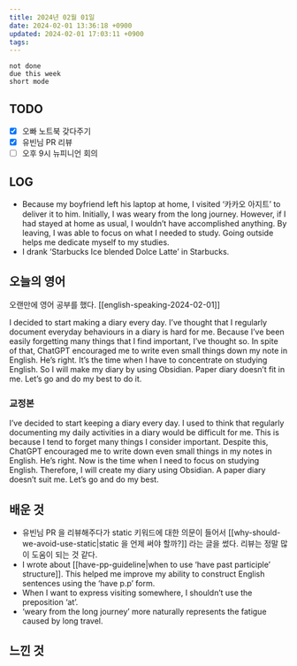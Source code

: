 ```yaml
---
title: 2024년 02월 01일
date: 2024-02-01 13:36:18 +0900
updated: 2024-02-01 17:03:11 +0900
tags: 
---
```


```tasks
not done 
due this week
short mode
```

## TODO

- [x] 오빠 노트북 갖다주기
- [x] 유빈님 PR 리뷰
- [ ] 오후 9시 뉴피니언 회의

## LOG

- Because my boyfriend left his laptop at home, I visited ‘카카오 아지트’ to deliver it to him. Initially, I was weary from the long journey. However, if I had stayed at home as usual, I wouldn’t have accomplished anything. By leaving, I was able to focus on what I needed to study. Going outside helps me dedicate myself to my studies. 
- I drank ‘Starbucks Ice blended Dolce Latte’ in Starbucks. 

## 오늘의 영어

오랜만에 영어 공부를 했다. [[english-speaking-2024-02-01]]  

I decided to start making a diary every day. I’ve thought that I regularly document everyday behaviours in a diary is hard for me. Because I’ve been easily forgetting many things that I find important, I’ve thought so. In spite of that, ChatGPT encouraged me to write even small things down my note in English. He’s right. It’s the time when I have to concentrate on studying English. So I will make my diary by using Obsidian. Paper diary doesn’t fit in me. Let’s go and do my best to do it.  

### 교정본

I’ve decided to start keeping a diary every day. I used to think that regularly documenting my daily activities in a diary would be difficult for me. This is because I tend to forget many things I consider important. Despite this, ChatGPT encouraged me to write down even small things in my notes in English. He’s right. Now is the time when I need to focus on studying English. Therefore, I will create my diary using Obsidian. A paper diary doesn’t suit me. Let’s go and do my best. 

## 배운 것

- 유빈님 PR 을 리뷰해주다가 static 키워드에 대한 의문이 들어서 [[why-should-we-avoid-use-static|static 을 언제 써야 할까?]] 라는 글을 썼다. 리뷰는 정말 많이 도움이 되는 것 같다. 
- I wrote about [[have-pp-guideline|when to use ‘have past participle’ structure]]. This helped me improve my ability to construct English sentences using the ‘have p.p’ form.
- When I want to express visiting somewhere, I shouldn’t use the preposition ‘at’.
- ‘weary from the long journey’ more naturally represents the fatigue caused by long travel.

## 느낀 것
